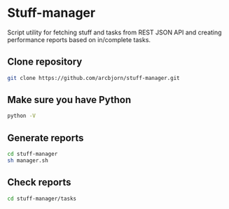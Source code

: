 # Stuff-manager
Script utility for fetching stuff and tasks from REST JSON API and creating performance reports based on in/complete tasks. 

## Clone repository
```sh
git clone https://github.com/arcbjorn/stuff-manager.git
```

## Make sure you have Python
```sh
python -V
```

## Generate reports
```sh
cd stuff-manager
sh manager.sh
```

## Check reports
```sh
cd stuff-manager/tasks
```
